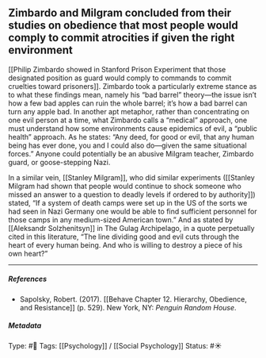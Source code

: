 ## Zimbardo and Milgram concluded from their studies on obedience that most people would comply to commit atrocities if given the right environment # 

[[Philip Zimbardo showed in Stanford Prison Experiment that those designated position as guard would comply to commands to commit cruelties toward prisoners]]. Zimbardo took a particularly extreme stance as to what these findings mean, namely his “bad barrel” theory—the issue isn’t how a few bad apples can ruin the whole barrel; it’s how a bad barrel can turn any apple bad. In another apt metaphor, rather than concentrating on one evil person at a time, what Zimbardo calls a “medical” approach, one must understand how some environments cause epidemics of evil, a “public health” approach. As he states: “Any deed, for good or evil, that any human being has ever done, you and I could also do—given the same situational forces.” Anyone could potentially be an abusive Milgram teacher, Zimbardo guard, or goose-stepping Nazi. 

In a similar vein, [[Stanley Milgram]], who did similar experiments ([[Stanley Milgram had shown that people would continue to shock someone who missed an answer to a question to deadly levels if ordered to by authority]]) stated, “If a system of death camps were set up in the US of the sorts we had seen in Nazi Germany one would be able to find sufficient personnel for those camps in any medium-sized American town.” And as stated by [[Aleksandr Solzhenitsyn]] in The Gulag Archipelago, in a quote perpetually cited in this literature, “The line dividing good and evil cuts through the heart of every human being. And who is willing to destroy a piece of his own heart?”

___

##### References

- Sapolsky, Robert. (2017). [[Behave Chapter 12. Hierarchy, Obedience, and Resistance]] (p. 529). New York, NY: _Penguin Random House_. 

##### Metadata

Type: #🔴 
Tags: [[Psychology]] / [[Social Psychology]] 
Status: #☀️ 